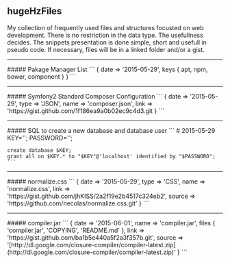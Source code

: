 ## hugeHzFiles
My collection of frequently used files and structures focusted on web development. There is no restriction in the data type. The usefullness decides. The snippets presentation is done simple, short and usefull in pseudo code. If necessary, files will be in a linked folder and/or a gist.

<hr>
##### Pakage Manager List
  ```
  {
    date => '2015-05-29',
    keys {
      apt,
      npm,
      bower,
      component
    }
  }
  ```
<hr>
##### Symfony2 Standard Composer Configuration
  ```
  {
    date => '2015-05-29',
    type => 'JSON',
    name => 'composer.json',
    link => 'https://gist.github.com/1f186ea9a0b02ec9c4d3.git
  }
  ```

<hr>
##### SQL to create a new database and database user 
    ```
    # 2015-05-29
    KEY='';
    PASSWORD='';
    
    create database $KEY;
    grant all on $KEY.* to "$KEY"@'localhost' identified by "$PASSWORD";
    ```

<hr>
##### normalize.css
  ```
  {
    date => '2015-05-29',
    type => 'CSS',
    name => 'normalize.css',
    link => 'https://gist.github.com/jhKISS/2a2f19e2b4517c324eb2',
    source => 'https://github.com/necolas/normalize.css.git'
  }
  ```

<hr>
##### compiler.jar
  ```
  {
    date => '2015-06-01',
    name => 'compiler.jar',
    files {
      'compiler.jar',
      'COPYING',
      'README.md'
    },
    link => 'https://gist.github.com/ba1b5e440a5f2a3f357b.git',
    source => '[http://dl.google.com/closure-compiler/compiler-latest.zip](http://dl.google.com/closure-compiler/compiler-latest.zip)'
  }
  ```
